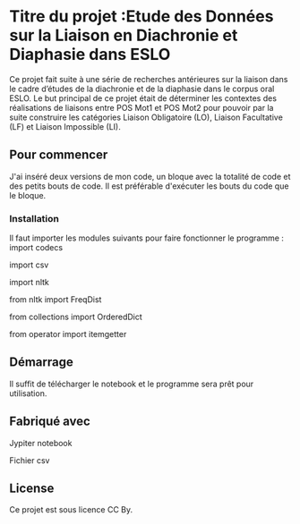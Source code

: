 # Titre du projet :Etude des Données sur la Liaison en Diachronie et Diaphasie dans ESLO
Ce projet fait suite à une série de recherches antérieures sur la liaison dans le cadre d’études 
de la diachronie et de la diaphasie dans le corpus oral ESLO. Le but principal de ce projet était de déterminer les contextes 
des réalisations de liaisons entre POS Mot1 et POS Mot2 pour pouvoir par la suite construire les catégories Liaison Obligatoire (LO),
Liaison Facultative (LF) et Liaison Impossible (LI).  

## Pour commencer

J'ai inséré deux versions de mon code, un bloque avec la totalité de code et des petits bouts de code. Il est préférable d'exécuter les bouts 
du code que le bloque. 


### Installation
Il faut importer les modules suivants pour faire fonctionner le programme :
import codecs

import csv

import nltk

from nltk import FreqDist

from collections import OrderedDict

from operator import itemgetter  



## Démarrage

Il suffit de télécharger le notebook et le programme sera prêt pour utilisation. 

## Fabriqué avec

Jypiter notebook

Fichier csv

## License

Ce projet est sous licence CC By. 


